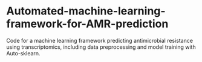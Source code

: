 # Automated-machine-learning-framework-for-AMR-prediction
Code for a machine learning framework predicting antimicrobial resistance using transcriptomics, including data preprocessing and model training with Auto-sklearn.
